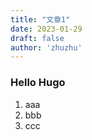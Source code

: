 ```yaml
---
title: "文章1"
date: 2023-01-29
draft: false
author: 'zhuzhu'
---
```


### Hello Hugo

 1. aaa
 1. bbb
 1. ccc
